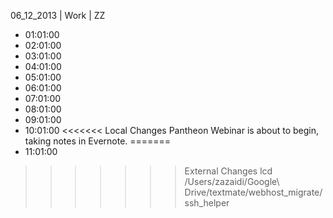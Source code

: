 06_12_2013 | Work | ZZ 
* 01:01:00
* 02:01:00
* 03:01:00
* 04:01:00
* 05:01:00
* 06:01:00
* 07:01:00
* 08:01:00
* 09:01:00
* 10:01:00
<<<<<<< Local Changes
Pantheon Webinar is about to begin, taking notes in Evernote. =======
* 11:01:00
>>>>>>> External Changes
lcd /Users/zazaidi/Google\ Drive/textmate/webhost_migrate/ssh_helper
